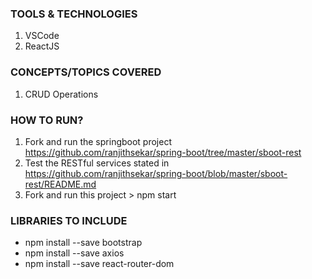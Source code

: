 ### TOOLS & TECHNOLOGIES
  1. VSCode
  2. ReactJS

### CONCEPTS/TOPICS COVERED
  1. CRUD Operations

### HOW TO RUN?
  1. Fork and run the springboot project https://github.com/ranjithsekar/spring-boot/tree/master/sboot-rest 
  2. Test the RESTful services stated in https://github.com/ranjithsekar/spring-boot/blob/master/sboot-rest/README.md
  3. Fork and run this project
    > npm start

### LIBRARIES TO INCLUDE
* npm install --save bootstrap
* npm install --save axios
* npm install --save react-router-dom
